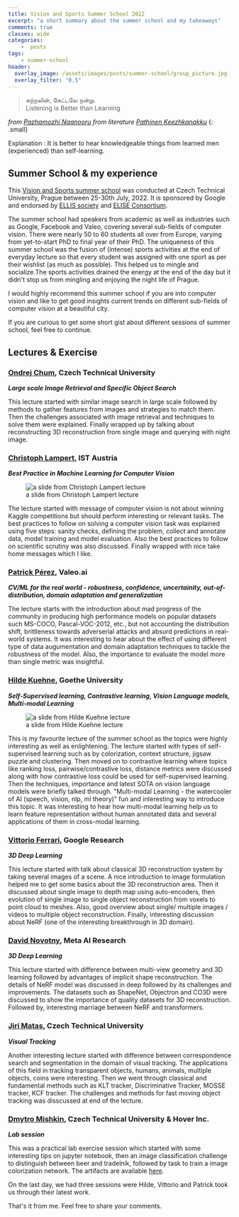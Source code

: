 ```yaml
---
title: Vision and Sports Summer School 2022
excerpt: "a short summary about the summer school and my takeaways"
comments: true
classes: wide
categories:
    -  posts
tags:
    - summer-school    
header:
  overlay_image: /assets/images/posts/summer-school/group_picture.jpg
  overlay_filter: "0.5"  
---
```


> கற்றலின், கேட்டலே நன்று.<br>
> Listening is Better than Learning <br>

<cite> from [Pazhamozhi Naanooru](https://en.wikipedia.org/wiki/Pa%E1%B8%BBamo%E1%B8%BBi_N%C4%81%E1%B9%89%C5%AB%E1%B9%9Fu) from literature [Pathinen Keezhkanakku](https://en.wikipedia.org/wiki/Eighteen_Lesser_Texts)</cite>
 {: .small}

Explanation : It is better to hear knowledgeable things from learned men (experienced) than self-learning.

## Summer School & my experience

This [Vision and Sports summer school](http://cmp.felk.cvut.cz/summerschool2022/index.html) was conducted at Czech Technical University, Prague between 25-30th July, 2022. It is  sponsored by Google and endorsed by [ELLIS society](https://ellis.eu/events/vision-and-sports-summer-school-2022-in-prague) and [ELISE Consortium](https://www.elise-ai.eu/).

The summer school had speakers from academic as well as industries such as Google, Facebook and Valeo, covering several sub-fields of computer vision. There were nearly 50 to 60 students all over from Europe, varying from yet-to-start PhD to final year of their PhD. The uniqueness of this summer school was the fusion of (intense) sports activities at the end of everyday lecture so that every student was assigned with one sport as per their wishlist (as much as possible). This helped us to mingle and socialize.The sports activities drained the energy at the end of the day but it didn't stop us from mingling and enjoying the night life of Prague. 

I would highly recommend this summer school if you are into computer vision and like to get good insights current trends on different sub-fields of computer vision at a beautiful city.
 
If you are curious to get some short gist about different sessions of summer school, feel free to continue. 

## Lectures & Exercise
### [Ondrej Chum](http://cmp.felk.cvut.cz/~chum/), Czech Technical University
***Large scale Image Retrieval and Specific Object Search***

This lecture started with similar image search in large scale followed by methods to gather features from images and strategies to match them. Then the challenges associated with image retrieval and techniques to solve them were explained. Finally wrapped up by talking about reconstructing 3D reconstruction from single image and querying with night image.

###  [Christoph Lampert](http://pub.ist.ac.at/~chl/), IST Austria
***Best Practice in Machine Learning for Computer Vision*** 
<figure class="align-right" style="width: 400px">
  <img src="{{ site.url }}{{ site.baseurl }}/assets/images/posts/summer-school/chris-takeaway.jpg" alt="a slide from Christoph Lampert lecture">
  <figcaption>a slide from Christoph Lampert lecture</figcaption>
</figure> 
The lecture started with message of computer vision is not about winning Kaggle competitions but should perform interesting or relevant tasks. The best practices to follow on   solving a computer vision task was explained using five steps: sanity checks, defining the problem, collect and annotate data, model training and model evaluation. Also the best practices to follow on scientific scrutiny was also discussed. Finally wrapped with nice take home messages which I like.



###  [Patrick Pérez](https://ptrckprz.github.io/), Valeo.ai
***CV/ML for the real world - robustness, confidence, uncertainity, out-of-distribution, domain adaptation and generalization*** 

The lecture starts with the introduction about mad progress of the community in producing high performance models on popular datasets such MS-COCO, Pascal-VOC-2012, etc., but not accounting the distribution shift, brittleness towards adverserial attacks and absurd predictions in real-world systems. It was interesting to hear about the effect of using different type of data augumentation and domain adaptation techniques to tackle the robustness of the model. Also, the importance to evaluate the model more than single metric was insightful. 

###  [Hilde Kuehne](https://hildekuehne.github.io/), Goethe University
***Self-Supervised learning, Contrastive learning, Vision Language models, Multi-modal Learning***

<figure class="align-right" style="width: 400px">
  <img src="{{ site.url }}{{ site.baseurl }}/assets/images/posts/summer-school/multimodallearning.jpg" alt="a slide from Hilde Kuehne lecture">
  <figcaption>a slide from Hilde Kuehne lecture</figcaption>
</figure> 
This is my favourite lecture of the summer school as the topics were highly interesting as well as enlightening. The lecture started with types of self-supervised learning such as by colorization, context structure, jigsaw puzzle and clustering. Then moved on to contrastive learning where topics like ranking loss, pairwise/contrastive loss, distance metrics were discussed along with how contrastive loss could be used for self-supervised learning. Then the techniques, importance and latest SOTA on vision language models were briefly talked through. "Multi-modal Learning - the watercooler of AI (speech, vision, nlp, ml theory)" fun and interesting way to introduce this topic. It was interesting to hear how multi-modal learning help us to learn feature representation without human annotated data and several applications of them in cross-modal learning. 

### [Vittorio Ferrari](https://research.google/people/105461/), Google Research
***3D Deep Learning***

This lecture started with talk about classical 3D reconstruction system by taking several images of a scene. A nice introduction to image formulation helped me to get some basics about the 3D reconstruction area. Then it discussed about single image to depth map using auto-encoders, then evolution of single image to single object reconstruction from voxels to point cloud to meshes. Also, good overview about single/ multiple images / videos to multiple object reconstruction. Finally, interesting discussion about NeRF (one of the interesting breakthrough in 3D domain).

###  [David Novotny](https://d-novotny.github.io/), Meta AI Research
***3D Deep Learning***

This lecture started with difference between multi-view geometry and 3D learning followed by advantages of implicit shape reconstruction. The details of NeRF model was discussed in deep followed by its challenges and improvements. The datasets such as ShapeNet, Objectron and CO3D were discussed to show the importance of quality datasets for 3D reconstruction. Followed by, interesting marriage between NeRF and transformers.

###  [Jiri Matas](http://cmp.felk.cvut.cz/~matas/), Czech Technical University
***Visual Tracking***

Another interesting lecture started with difference between correspondence search and segmentation in the domain of visual tracking. The applications of this field in tracking transparent objects, humans, animals, multiple objects, coins were interesting.  Then we went through classical and fundamental methods such as KLT tracker, Discriminative Tracker, MOSSE tracker, KCF tracker. The challenges and methods for fast moving object tracking was disscussed at end of the lecture.

### [Dmytro Mishkin](http://cmp.felk.cvut.cz/~mishkdmy/), Czech Technical University & Hover Inc.
***Lab session***

This was a practical lab exercise session which started with some interesting tips on jupyter notebook, then an image classification challenge to distinguish between beer and tradelnik, followed by task to train a image colorization network. The artifacts are available [here](https://github.com/ducha-aiki/vs3-cnn-labs).

On the last day, we had three sessions were Hilde, Vittorio and Patrick took us through their latest work.

That's it from me. Feel free to share your comments. 